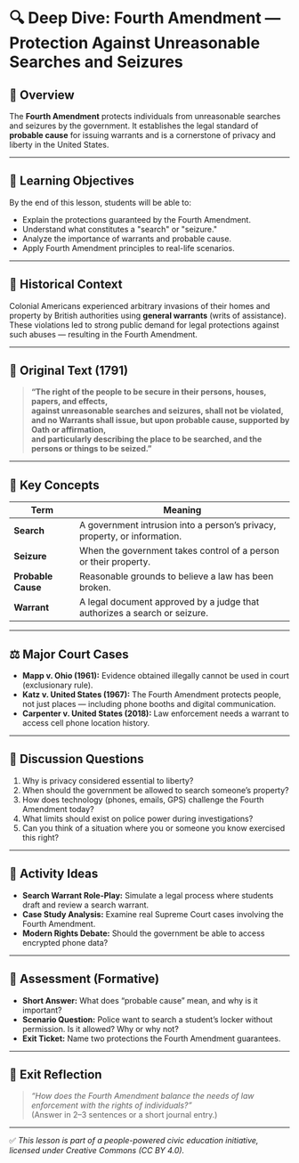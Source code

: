 # 🔍 Deep Dive: Fourth Amendment — Protection Against Unreasonable Searches and Seizures

## 🧭 Overview

The **Fourth Amendment** protects individuals from unreasonable searches and seizures by the government. It establishes the legal standard of **probable cause** for issuing warrants and is a cornerstone of privacy and liberty in the United States.

---

## 🎯 Learning Objectives

By the end of this lesson, students will be able to:  
- Explain the protections guaranteed by the Fourth Amendment.  
- Understand what constitutes a "search" or "seizure."  
- Analyze the importance of warrants and probable cause.  
- Apply Fourth Amendment principles to real-life scenarios.

---

## 📘 Historical Context

Colonial Americans experienced arbitrary invasions of their homes and property by British authorities using **general warrants** (writs of assistance). These violations led to strong public demand for legal protections against such abuses — resulting in the Fourth Amendment.

---

## 📖 Original Text (1791)

> **“The right of the people to be secure in their persons, houses, papers, and effects,**  
> **against unreasonable searches and seizures, shall not be violated,**  
> **and no Warrants shall issue, but upon probable cause, supported by Oath or affirmation,**  
> **and particularly describing the place to be searched, and the persons or things to be seized.”**

---

## 🧠 Key Concepts

| Term | Meaning |
|------|---------|
| **Search** | A government intrusion into a person’s privacy, property, or information. |
| **Seizure** | When the government takes control of a person or their property. |
| **Probable Cause** | Reasonable grounds to believe a law has been broken. |
| **Warrant** | A legal document approved by a judge that authorizes a search or seizure. |

---

## ⚖️ Major Court Cases

- **Mapp v. Ohio (1961):** Evidence obtained illegally cannot be used in court (exclusionary rule).  
- **Katz v. United States (1967):** The Fourth Amendment protects people, not just places — including phone booths and digital communication.  
- **Carpenter v. United States (2018):** Law enforcement needs a warrant to access cell phone location history.

---

## 💬 Discussion Questions

1. Why is privacy considered essential to liberty?  
2. When should the government be allowed to search someone’s property?  
3. How does technology (phones, emails, GPS) challenge the Fourth Amendment today?  
4. What limits should exist on police power during investigations?  
5. Can you think of a situation where you or someone you know exercised this right?

---

## 🧪 Activity Ideas

- **Search Warrant Role-Play:** Simulate a legal process where students draft and review a search warrant.  
- **Case Study Analysis:** Examine real Supreme Court cases involving the Fourth Amendment.  
- **Modern Rights Debate:** Should the government be able to access encrypted phone data?

---

## 📎 Assessment (Formative)

- **Short Answer:** What does “probable cause” mean, and why is it important?  
- **Scenario Question:** Police want to search a student’s locker without permission. Is it allowed? Why or why not?  
- **Exit Ticket:** Name two protections the Fourth Amendment guarantees.

---

## 🏁 Exit Reflection

> *“How does the Fourth Amendment balance the needs of law enforcement with the rights of individuals?”*  
(Answer in 2–3 sentences or a short journal entry.)

---

✅ *This lesson is part of a people-powered civic education initiative, licensed under Creative Commons (CC BY 4.0).*
